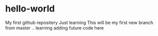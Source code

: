 # hello-world
My first github repositery
Just learning 
This will be my first new branch from master .. learning adding future code here
